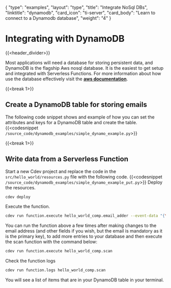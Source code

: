 {
    "type": "examples",
    "layout": "type",
    "title": "Integrate NoSql DBs",
    "linktitle": "dynamodb",
    "card_icon": "ti-server",
    "card_body": "Learn to connect to a Dynamodb database",
    "weight": "4"
}


# Integrating with DynamoDB 
{{<header_divider>}}

Most applications will need a database for storing persistent data, and DynamoDB is the flagship Aws nosql database. It is the easiest to get setup and integrated with Serverless Functions. For more information about how use the database effectively visit the **[aws documentation](https://docs.aws.amazon.com/dynamodb/index.html)**.

{{<break 1>}}
## Create a DynamoDB table for storing emails
The following code snippet shows and example of how you can set the attributes and keys for a DynamoDB table and create the table.
{{<codesnippet `/source_code/dynamodb_examples/simple_dynamo_example.py`>}}


{{<break 1>}}
## Write data from a Serverless Function
Start a new Cdev project and replace the code in the `src/hello_world/resources.py` file with the following code.
{{<codesnippet `/source_code/dynamodb_examples/simple_dynamo_example_put.py`>}}
Deploy the resources.
```bash
cdev deploy
```
Execute the function.
```bash
cdev run function.execute hello_world_comp.email_adder --event-data "{\"body\":{\"first_name\":\"Paul\",\"last_name\":\"Atreides\",\"email\":\"Muaddib@dune.com\"}}"
```
You can run the function above a few times after making changes to the email address (and other fields if you wish, but the email is mandatory as it is the primary key), to add more entries to your database and then execute the scan function with the command below:
```bash
cdev run function.execute hello_world_comp.scan
```
Check the function logs
```bash
cdev run function.logs hello_world_comp.scan
```
You will see a list of items that are in your DynamoDB table in your terminal.